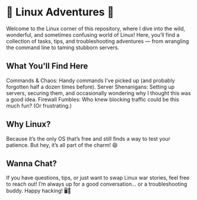 
# 🐧 Linux Adventures 🐧  
Welcome to the Linux corner of this repository, where I dive into the wild, wonderful, and sometimes confusing world of Linux! Here, you’ll find a collection of tasks, tips, and troubleshooting adventures — from wrangling the command line to taming stubborn servers.

## What You'll Find Here
Commands & Chaos: Handy commands I’ve picked up (and probably forgotten half a dozen times before).
Server Shenanigans: Setting up servers, securing them, and occasionally wondering why I thought this was a good idea.
Firewall Fumbles: Who knew blocking traffic could be this much fun? (Or frustrating.)
## Why Linux?
Because it’s the only OS that’s free and still finds a way to test your patience. But hey, it’s all part of the charm! 😄

## Wanna Chat?
If you have questions, tips, or just want to swap Linux war stories, feel free to reach out! I’m always up for a good conversation... or a troubleshooting buddy. Happy hacking! 🖥️👾

